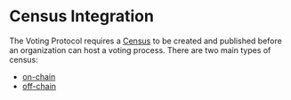 # Census Integration

The Voting Protocol requires a [Census](../../architecture/census/census-overview.md) to be created and published before an organization can host a voting process. There are two main types of census: 
+ [on-chain](on-chain.md) 
+ [off-chain](off-chain.md)